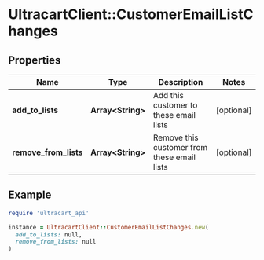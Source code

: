 # UltracartClient::CustomerEmailListChanges

## Properties

| Name | Type | Description | Notes |
| ---- | ---- | ----------- | ----- |
| **add_to_lists** | **Array&lt;String&gt;** | Add this customer to these email lists | [optional] |
| **remove_from_lists** | **Array&lt;String&gt;** | Remove this customer from these email lists | [optional] |

## Example

```ruby
require 'ultracart_api'

instance = UltracartClient::CustomerEmailListChanges.new(
  add_to_lists: null,
  remove_from_lists: null
)
```

